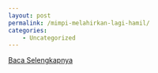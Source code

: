 ```yaml
---
layout: post
permalink: /mimpi-melahirkan-lagi-hamil/
categories:
    - Uncategorized
---
```


[Baca Selengkapnya](/03)
